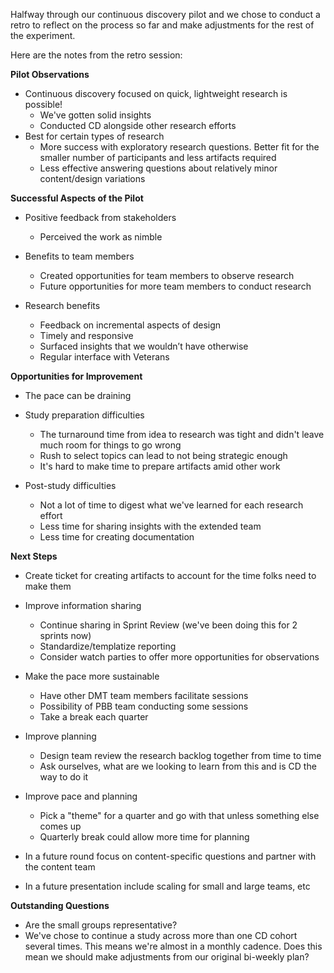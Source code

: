 Halfway through our continuous discovery pilot and we chose to conduct a retro to reflect on the process so far and make adjustments for the rest of the experiment.

Here are the notes from the retro session:

**Pilot Observations**
- Continuous discovery focused on quick, lightweight research is possible!
     - We've gotten solid insights
     - Conducted CD alongside other research efforts
- Best for certain types of research
     - More success with exploratory research questions. Better fit for the smaller number of participants and less artifacts required
     - Less effective answering questions about relatively minor content/design variations


**Successful Aspects of the Pilot**
- Positive feedback from stakeholders
     - Perceived the work as nimble

- Benefits to team members
     - Created opportunities for team members to observe research
     - Future opportunities for more team members to conduct research

- Research benefits
     - Feedback on incremental aspects of design
    - Timely and responsive
     - Surfaced insights that we wouldn’t have otherwise
     - Regular interface with Veterans

**Opportunities for Improvement**
- The pace can be draining

- Study preparation difficulties
     - The turnaround time from idea to research was tight and didn't leave much room for things to go wrong
     - Rush to select topics can lead to not being strategic enough
     - It's hard to make time to prepare artifacts amid other work

- Post-study difficulties
     - Not a lot of time to digest what we've learned for each research effort
     - Less time for sharing insights with the extended team
     - Less time for creating documentation

**Next Steps**
- Create ticket for creating artifacts to account for the time folks need to make them

- Improve information sharing
     - Continue sharing in Sprint Review (we've been doing this for 2 sprints now)
     - Standardize/templatize reporting
     - Consider watch parties to offer more opportunities for observations

- Make the pace more sustainable
     - Have other DMT team members facilitate sessions
     - Possibility of PBB team conducting some sessions
     - Take a break each quarter
       
- Improve planning
     - Design team review the research backlog together from time to time
     - Ask ourselves, what are we looking to learn from this and is CD the way to do it

- Improve pace and planning
     - Pick a "theme" for a quarter and go with that unless something else comes up
     - Quarterly break could allow more time for planning

- In a future round focus on content-specific questions and partner with the content team

- In a future presentation include scaling for small and large teams, etc

**Outstanding Questions**
- Are the small groups representative?
- We've chose to continue a study across more than one CD cohort several times. This means we're almost in a monthly cadence. Does this mean we should make adjustments from our original bi-weekly plan?
